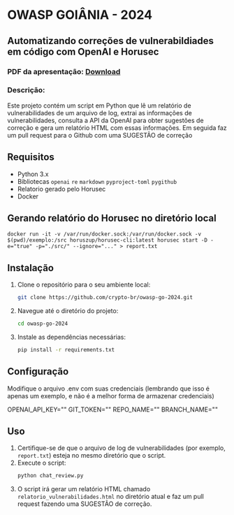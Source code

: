 # OWASP GOIÂNIA - 2024
## Automatizando correções de vulnerabildiades em código com OpenAI e Horusec

### PDF da apresentação: [Download](https://raw.githubusercontent.com/crypto-br/owasp-go-2024/blob/main/OWASP-GO-2024-1.pdf)

### Descrição:

Este projeto contém um script em Python que lê um relatório de vulnerabilidades de um arquivo de log, extrai as informações de vulnerabilidades, consulta a API da OpenAI para obter sugestões de correção e gera um relatório HTML com essas informações. Em seguida faz um pull request para o Github com uma SUGESTÃO de correção

## Requisitos

- Python 3.x
- Bibliotecas `openai` `re` `markdown` `pyproject-toml` `pygithub`
- Relatorio gerado pelo Horusec
- Docker

## Gerando relatório do Horusec no diretório local
```
docker run -it -v /var/run/docker.sock:/var/run/docker.sock -v $(pwd)/exemplo:/src horuszup/horusec-cli:latest horusec start -D -e="true" -p="./src/" --ignore="..." > report.txt
```

## Instalação

1. Clone o repositório para o seu ambiente local:
    ```bash
    git clone https://github.com/crypto-br/owasp-go-2024.git
    ```
2. Navegue até o diretório do projeto:
    ```bash
    cd owasp-go-2024
    ```
3. Instale as dependências necessárias:
    ```bash
    pip install -r requirements.txt
    ```

## Configuração

Modifique o  arquivo .env com suas credenciais (lembrando que isso é apenas um exemplo, e não é a melhor forma de armazenar credenciais)

OPENAI_API_KEY=""
GIT_TOKEN=""
REPO_NAME=""
BRANCH_NAME=""

## Uso

1. Certifique-se de que o arquivo de log de vulnerabilidades (por exemplo, `report.txt`) esteja no mesmo diretório que o script.
2. Execute o script:
    ```bash
    python chat_review.py
    ```
3. O script irá gerar um relatório HTML chamado `relatorio_vulnerabilidades.html` no diretório atual e faz um pull request fazendo uma SUGESTÃO de correção.
